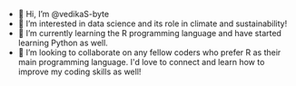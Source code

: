 - 👋 Hi, I’m @vedikaS-byte
- 👀 I’m interested in data science and its role in climate and sustainability! 
- 🌱 I’m currently learning the R programming language and have started learning Python as well. 
- 💞️ I’m looking to collaborate on any fellow coders who prefer R as their main programming language. I'd love to connect and learn how to improve my coding skills as well!


<!---
vedikaS-byte/vedikaS-byte is a ✨ special ✨ repository because its `README.md` (this file) appears on your GitHub profile.
You can click the Preview link to take a look at your changes.
--->
